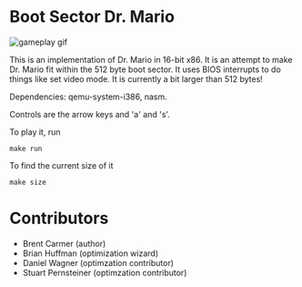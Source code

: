 Boot Sector Dr. Mario
=====================

![gameplay gif](https://gitlab-ext.galois.com/bcarmer/boot-sector-drmario/raw/master/img/drmario.gif "Dr Mario")

This is an implementation of Dr. Mario in 16-bit x86. It is an attempt to make Dr. Mario
fit within the 512 byte boot sector. It uses BIOS interrupts to do things like set video
mode. It is currently a bit larger than 512 bytes!

Dependencies: qemu-system-i386, nasm.

Controls are the arrow keys and 'a' and 's'.

To play it, run 
```
make run
```

To find the current size of it
```
make size
```

Contributors
============
* Brent Carmer (author)
* Brian Huffman (optimization wizard)
* Daniel Wagner (optimzation contributor)
* Stuart Pernsteiner (optimzation contributor)
